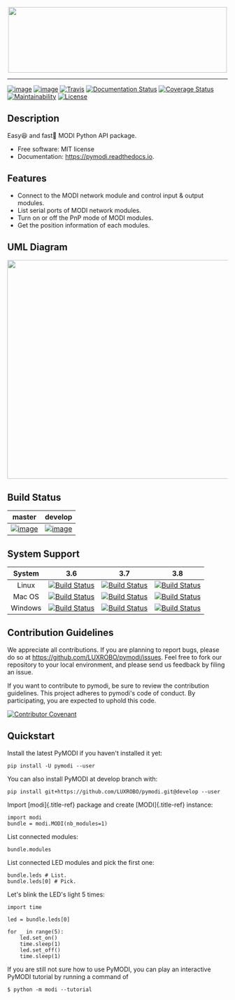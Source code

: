 <p align="center">
	<img src="https://github.com/k2sebeom/pymodi/blob/feature/pymodi-logo/docs/_static/img/Logo3.JPG" width="500" height="150">
</p>

---------

[![image](https://img.shields.io/pypi/pyversions/pymodi.svg)](https://pypi.python.org/pypi/pymodi)
[![image](https://img.shields.io/pypi/v/pymodi.svg)](https://pypi.python.org/pypi/pymodi)
[![Travis](https://img.shields.io/travis/LUXROBO/pymodi/master.svg?label=Travis%20CI)](https://travis-ci.org/LUXROBO/pymodi)
[![Documentation Status](https://readthedocs.org/projects/pymodi/badge/?version=latest)](https://pymodi.readthedocs.io/en/latest/?badge=latest)
[![Coverage Status](https://coveralls.io/repos/github/LUXROBO/pymodi/badge.svg)](https://coveralls.io/github/LUXROBO/pymodi)
[![Maintainability](https://api.codeclimate.com/v1/badges/5a62f1585d723099e337/maintainability)](https://codeclimate.com/github/LUXROBO/pymodi/maintainability)
[![License](https://img.shields.io/pypi/l/pymodi.svg?color=blue)](https://github.com/LUXROBO/pymodi/blob/master/LICENSE)

Description
-------
Easy😆 and fast💨 MODI Python API package.

-   Free software: MIT license
-   Documentation: <https://pymodi.readthedocs.io>.

Features
--------
-   Connect to the MODI network module and control input & output
    modules.
-   List serial ports of MODI network modules.
-   Turn on or off the PnP mode of MODI modules.
-   Get the position information of each modules.

UML Diagram
--------
<p align="center">
<img src="https://gituml-media.s3.amazonaws.com/production_diagram_201.svg?AWSAccessKeyId=AKIA5BNPSF2PVKDZ4QNO&Signature=5dzm1VMNGOYCgtYIIwk%2BPTQRx8A%3D&Expires=1590641498" width="800" height="500">
</p>

Build Status
--------

|master|develop|
|:---:|:---:|
|[![image](https://travis-ci.org/LUXROBO/pymodi.svg?branch=master)](https://travis-ci.org/LUXROBO/pymodi)|[![image](https://travis-ci.org/LUXROBO/pymodi.svg?branch=develop)](https://travis-ci.org/LUXROBO/pymodi)|

System Support
---------
| System | 3.6 | 3.7 | 3.8 |
| :---: | :---: | :---: | :--: |
| Linux | [![Build Status](https://travis-ci.org/LUXROBO/pymodi.svg?branch=master)](https://travis-ci.org/LUXROBO/pymodi) | [![Build Status](https://travis-ci.org/LUXROBO/pymodi.svg?branch=master)](https://travis-ci.org/LUXROBO/pymodi) | [![Build Status](https://travis-ci.org/LUXROBO/pymodi.svg?branch=master)](https://travis-ci.org/LUXROBO/pymodi) |
| Mac OS | [![Build Status](https://travis-ci.org/LUXROBO/pymodi.svg?branch=master)](https://travis-ci.org/LUXROBO/pymodi) | [![Build Status](https://travis-ci.org/LUXROBO/pymodi.svg?branch=master)](https://travis-ci.org/LUXROBO/pymodi) | [![Build Status](https://travis-ci.org/LUXROBO/pymodi.svg?branch=master)](https://travis-ci.org/LUXROBO/pymodi) |
| Windows | [![Build Status](https://travis-ci.org/LUXROBO/pymodi.svg?branch=master)](https://travis-ci.org/LUXROBO/pymodi) | [![Build Status](https://travis-ci.org/LUXROBO/pymodi.svg?branch=master)](https://travis-ci.org/LUXROBO/pymodi) | [![Build Status](https://travis-ci.org/LUXROBO/pymodi.svg?branch=master)](https://travis-ci.org/LUXROBO/pymodi) |

Contribution Guidelines
--------
We appreciate all contributions. If you are planning to report bugs, please do so at <https://github.com/LUXROBO/pymodi/issues>. Feel free to fork our repository to your local environment, and please send us feedback by filing an issue.

If you want to contribute to pymodi, be sure to review the contribution guidelines. This project adheres to pymodi's code of conduct. By participating, you are expected to uphold this code.

[![Contributor Covenant](https://img.shields.io/badge/Contributor%20Covenant-v2.0%20adopted-ff69b4.svg)](CODE_OF_CONDUCT.md)

Quickstart
--------

Install the latest PyMODI if you haven\'t installed it yet:

    pip install -U pymodi --user

You can also install PyMODI at develop branch with:

    pip install git+https://github.com/LUXROBO/pymodi.git@develop --user

Import [modi]{.title-ref} package and create [MODI]{.title-ref}
instance:

    import modi
    bundle = modi.MODI(nb_modules=1)

List connected modules:

    bundle.modules

List connected LED modules and pick the first one:

    bundle.leds # List.
    bundle.leds[0] # Pick.

Let\'s blink the LED\'s light 5 times:

    import time

    led = bundle.leds[0]

    for _ in range(5):
        led.set_on()
        time.sleep(1)
        led.set_off()
        time.sleep(1)

If you are still not sure how to use PyMODI, you can play an interactive PyMODI tutorial by running a command of

    $ python -m modi --tutorial
    